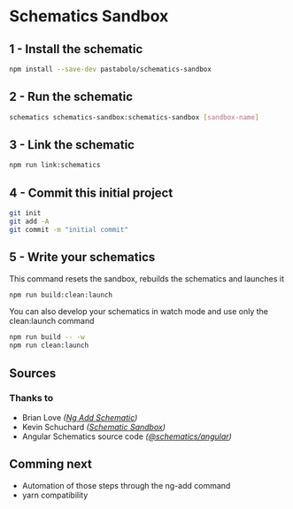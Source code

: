# Schematics Sandbox

## 1 - Install the schematic

```bash
npm install --save-dev pastabolo/schematics-sandbox
```

## 2 - Run the schematic

```bash
schematics schematics-sandbox:schematics-sandbox [sandbox-name]
```

## 3 - Link the schematic

```bash
npm run link:schematics
```

## 4 - Commit this initial project

```bash
git init
git add -A
git commit -m "initial commit"
```

## 5 - Write your schematics

This command resets the sandbox, rebuilds the schematics and launches it

```bash
npm run build:clean:launch
```

You can also develop your schematics in watch mode and use only the clean:launch command

```bash
npm run build -- -w
npm run clean:launch
```

## Sources

### Thanks to

- Brian Love _([Ng Add Schematic](https://brianflove.com/2018/12/15/ng-add-schematic/))_
- Kevin Schuchard _([Schematic Sandbox](https://www.kevinschuchard.com/blog/2018-11-20-schematic-sandbox/))_
- Angular Schematics source code _([@schematics/angular](https://github.com/angular/angular-cli/tree/master/packages/schematics/angular))_

## Comming next

- Automation of those steps through the ng-add command
- yarn compatibility
